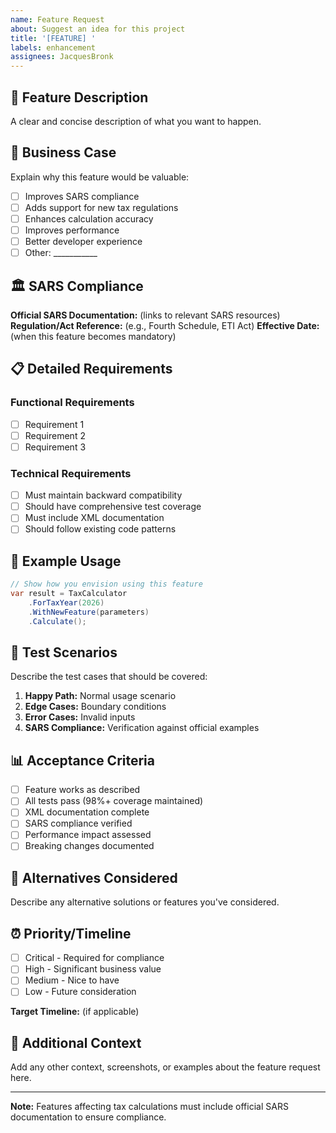```yaml
---
name: Feature Request
about: Suggest an idea for this project
title: '[FEATURE] '
labels: enhancement
assignees: JacquesBronk
---
```


## 🚀 Feature Description
A clear and concise description of what you want to happen.

## 💼 Business Case
Explain why this feature would be valuable:
- [ ] Improves SARS compliance
- [ ] Adds support for new tax regulations
- [ ] Enhances calculation accuracy
- [ ] Improves performance
- [ ] Better developer experience
- [ ] Other: ___________

## 🏛️ SARS Compliance
**Official SARS Documentation:** (links to relevant SARS resources)
**Regulation/Act Reference:** (e.g., Fourth Schedule, ETI Act)
**Effective Date:** (when this feature becomes mandatory)

## 📋 Detailed Requirements
### Functional Requirements
- [ ] Requirement 1
- [ ] Requirement 2
- [ ] Requirement 3

### Technical Requirements
- [ ] Must maintain backward compatibility
- [ ] Should have comprehensive test coverage
- [ ] Must include XML documentation
- [ ] Should follow existing code patterns

## 📝 Example Usage
```csharp
// Show how you envision using this feature
var result = TaxCalculator
    .ForTaxYear(2026)
    .WithNewFeature(parameters)
    .Calculate();
```

## 🧪 Test Scenarios
Describe the test cases that should be covered:
1. **Happy Path:** Normal usage scenario
2. **Edge Cases:** Boundary conditions
3. **Error Cases:** Invalid inputs
4. **SARS Compliance:** Verification against official examples

## 📊 Acceptance Criteria
- [ ] Feature works as described
- [ ] All tests pass (98%+ coverage maintained)
- [ ] XML documentation complete
- [ ] SARS compliance verified
- [ ] Performance impact assessed
- [ ] Breaking changes documented

## 🔄 Alternatives Considered
Describe any alternative solutions or features you've considered.

## ⏰ Priority/Timeline
- [ ] Critical - Required for compliance
- [ ] High - Significant business value
- [ ] Medium - Nice to have
- [ ] Low - Future consideration

**Target Timeline:** (if applicable)

## 📎 Additional Context
Add any other context, screenshots, or examples about the feature request here.

---
**Note:** Features affecting tax calculations must include official SARS documentation to ensure compliance.